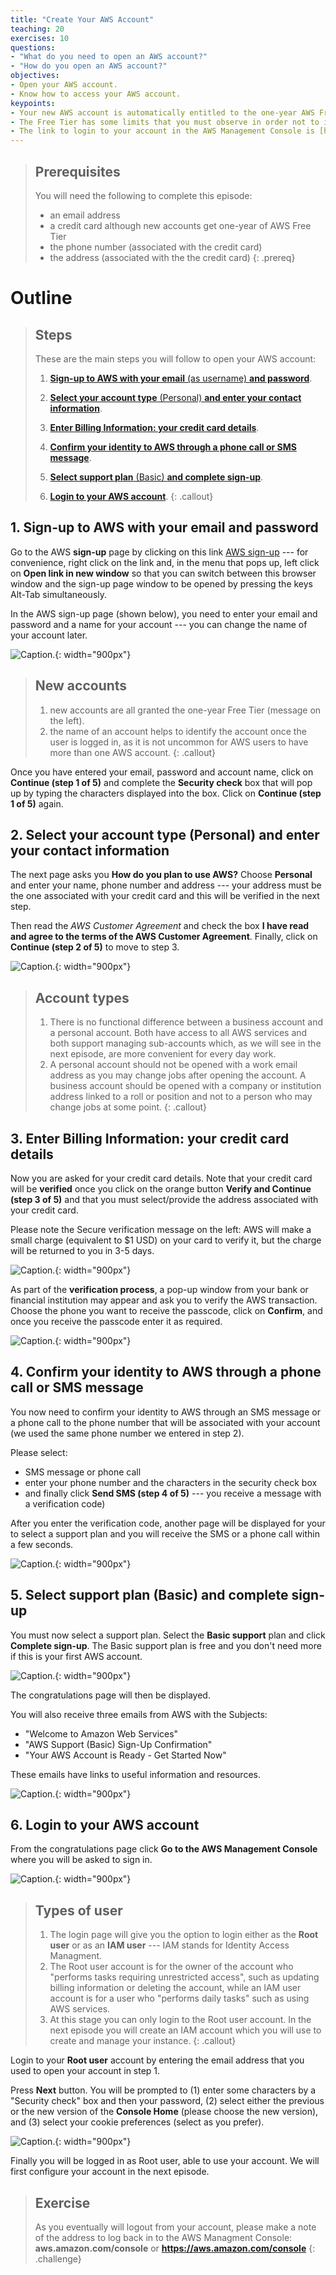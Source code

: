 ```yaml
---
title: "Create Your AWS Account"
teaching: 20
exercises: 10
questions: 
- "What do you need to open an AWS account?"
- "How do you open an AWS account?"
objectives:
- Open your AWS account. 
- Know how to access your AWS account.
keypoints:
- Your new AWS account is automatically entitled to the one-year AWS Free Tier.
- The Free Tier has some limits that you must observe in order not to incur unwanted costs.
- The link to login to your account in the AWS Management Console is [https://aws.amazon.com/console](https://aws.amazon.com/console)
---
```

> ## Prerequisites
> You will need the following to complete this episode: 
> - an email address
> - a credit card although new accounts get one-year of AWS Free Tier
> - the phone number (associated with the credit card)
> - the address (associated with the the credit card)
{: .prereq}

# Outline
> ## Steps
> These are the main steps you will follow to open your AWS account:
>
> 1. [**Sign-up to AWS with your email** (as username) **and password**](#1-sign-up-to-aws-with-your-email-and-password).
>
> 2. [**Select your account type** (Personal) **and enter your contact information**](#2-select-your-account-type-personal-and-enter-your-contact-information).
> 
> 3. [**Enter Billing Information: your credit card details**](#3-enter-billing-information-your-credit-card-details).
> 
> 4. [**Confirm your identity to AWS through a phone call or SMS message**](#4-confirm-your-identity-to-aws-through-a-phone-call-or-sms-message).
> 
> 5. [**Select support plan** (Basic) **and complete sign-up**](#5-select-support-plan-basic-and-complete-sign-up).
> 
> 6. [**Login to your AWS account**](#6-login-to-your-aws-account).
{: .callout}

## 1. Sign-up to AWS with your email and password

Go to the AWS **sign-up** page by clicking on this link [AWS sign-up](https://portal.aws.amazon.com/billing/signup#/start) --- for convenience, right click on the link and, in the menu that pops up, left click on **Open link in new window** so that you can switch between this browser window and the sign-up page window to be opened by pressing the keys Alt-Tab simultaneously. 

In the AWS sign-up page (shown below), you need to enter your email and password and a name for your account --- you can change the name of your account later.

![Caption.](../fig/open-acc04-signup-page-filled.PNG.jpg "The Sign up for AWS page showing the boxes for your email address, password and account name"){: width="900px"}

> ## New accounts
> 1. new accounts are all granted the one-year Free Tier (message on the left).
> 2. the name of an account helps to identify the account once the user is logged in, as it is not uncommon for AWS users to have more than one AWS account.
{: .callout}

Once you have entered your email, password and account name, click on **Continue (step 1 of 5)** and complete the **Security check** box that will pop up by typing the characters displayed into the box. Click on **Continue (step 1 of 5)** again.

## 2. Select your account type (Personal) and enter your contact information
The next page asks you **How do you plan to use AWS?** Choose **Personal** and enter your name, phone number and address --- your address must be the one associated with your credit card and this will be verified in the next step. 

Then read the *AWS Customer Agreement* and check the box **I have read and agree to the terms of the AWS Customer Agreement**. Finally, click on **Continue (step 2 of 5)** to move to step 3.

![Caption.](../fig/open-acc07-signup-page-contact-details1.PNG.jpg "The Sign up for AWS page the selection between the business and personal accounts and boxes for you name and phone number"){: width="900px"}

> ## Account types
> 1. There is no functional difference between a business account and a personal account. Both have access to all AWS services and both support managing sub-accounts which, as we will see in the next episode, are more convenient for every day work. 
> 2. A personal account should not be opened with a work email address as you may change jobs after opening the account. A business account should be opened with a company or institution address linked to a roll or position and not to a person who may change jobs at some point. 
{: .callout}

## 3. Enter Billing Information: your credit card details

Now you are asked for your credit card details. Note that your credit card will be **verified** once you click on the orange button **Verify and Continue (step 3 of 5)** and that you must select/provide the address associated with your credit card.

Please note the Secure verification message on the left: AWS will make a small charge (equivalent to $1 USD) on your card to verify it, but the charge will be returned to you in 3-5 days.

![Caption.](../fig/open-acc10-signup-page-filling-card-details.PNG.jpg "The Sign up for AWS page showing the boxes billing information"){: width="900px"}

As part of the **verification process**, a pop-up window from your bank or financial institution may appear and ask you to verify the AWS transaction.  Choose the phone you want to receive the passcode, click on **Confirm**, and once you receive the passcode enter it as required. 

![Caption.](../fig/open-acc11-signup-page-validating-card.jpg "the pop up window asking you to verify the transaction"){: width="900px"}

## 4. Confirm your identity to AWS through a phone call or SMS message

You now need to confirm your identity to AWS through an SMS message or a phone call to the phone number that will be associated with your account (we used the same phone number we entered in step 2). 

Please select:
- SMS message or phone call
- enter your phone number and the characters in the security check box 
- and finally click **Send SMS (step 4 of 5)** --- you receive a message with a verification code)

After you enter the verification code, another page will be displayed for your to select a support plan and you will receive the SMS or a phone call within a few seconds.

![Caption.](../fig/open-acc13signup-page-verify-with-SMSmessage.jpg "The identity confirmation page showing options to receive verification code - Text message being selected"){: width="900px"}

## 5. Select support plan (**Basic**) and complete sign-up

You must now select a support plan. Select the **Basic support** plan and click **Complete sign-up**.  The Basic support plan is free and you don't need more if this is your first AWS account.

![Caption.](../fig/open-acc16signup-page-select-support-plan3.png "The support pan selection page showing the Basic Support - Free option being selected"){: width="900px"}

The congratulations page will then be displayed.

You will also receive three emails from AWS with the Subjects: 

- "Welcome to Amazon Web Services"
- "AWS Support (Basic) Sign-Up Confirmation"
- "Your AWS Account is Ready - Get Started Now"

These emails have links to useful information and resources.

![Caption.](../fig/open-acc17signup-page-finished-congratulations.jpg "The congratulations page. It includes a button to Go to the AWS Management Console"){: width="900px"}

## 6. Login to your AWS account

From the congratulations page click **Go to the AWS Management Console** where you will be asked to sign in.

![Caption.](../fig/using-acc01-signingin-as-root-page.PNG.jpg "The sign in page showing the options to choose Root user or IAM user"){: width="900px"}

> ## Types of user
> 1. The login page will give you the option to login either as the **Root user** or as an **IAM user** --- IAM stands for Identity Access Managment. 
> 2. The Root user account is for the owner of the account who "performs tasks requiring unrestricted access", such as updating billing information or deleting the account, while an IAM user account is for a user who "performs daily tasks" such as using AWS services. 
> 3. At this stage you can only login to the Root user account. In the next episode you will create an IAM account which you will use to create and manage your instance.
{: .callout}

Login to your **Root user** account by entering the email address that you used to open your account in step 1. 

Press **Next** button. You will be prompted to (1) enter some characters by a "Security check" box and then your password, (2) select either the previous or the new version of the **Console Home** (please choose the new version), and (3) select your cookie preferences (select as you prefer). 

![Caption.](../fig/using-acc04-signedin-options-services-and-cookies.PNG.jpg "The AWS Management console after you have logged in"){: width="900px"}

Finally you will be logged in as Root user, able to use your account. We will first configure your account in the next episode.

> ## Exercise
> As you eventually will logout from your account, please make a note of the address to log back in to the AWS Managment Console: 
> **aws.amazon.com/console**  or  **https://aws.amazon.com/console**
{: .challenge}




